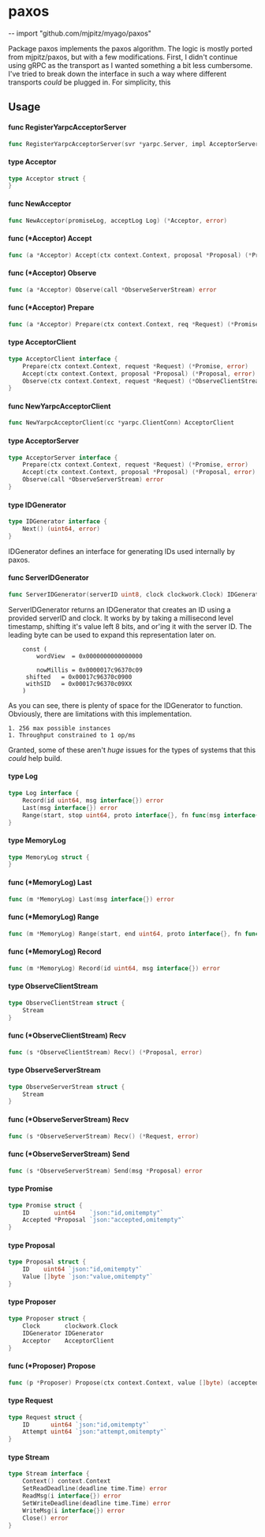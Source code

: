# paxos
--
    import "github.com/mjpitz/myago/paxos"

Package paxos implements the paxos algorithm. The logic is mostly ported from
mjpitz/paxos, but with a few modifications. First, I didn't continue using gRPC
as the transport as I wanted something a bit less cumbersome. I've tried to
break down the interface in such a way where different transports _could_ be
plugged in. For simplicity, this

## Usage

#### func  RegisterYarpcAcceptorServer

```go
func RegisterYarpcAcceptorServer(svr *yarpc.Server, impl AcceptorServer)
```

#### type Acceptor

```go
type Acceptor struct {
}
```


#### func  NewAcceptor

```go
func NewAcceptor(promiseLog, acceptLog Log) (*Acceptor, error)
```

#### func (*Acceptor) Accept

```go
func (a *Acceptor) Accept(ctx context.Context, proposal *Proposal) (*Proposal, error)
```

#### func (*Acceptor) Observe

```go
func (a *Acceptor) Observe(call *ObserveServerStream) error
```

#### func (*Acceptor) Prepare

```go
func (a *Acceptor) Prepare(ctx context.Context, req *Request) (*Promise, error)
```

#### type AcceptorClient

```go
type AcceptorClient interface {
	Prepare(ctx context.Context, request *Request) (*Promise, error)
	Accept(ctx context.Context, proposal *Proposal) (*Proposal, error)
	Observe(ctx context.Context, request *Request) (*ObserveClientStream, error)
}
```


#### func  NewYarpcAcceptorClient

```go
func NewYarpcAcceptorClient(cc *yarpc.ClientConn) AcceptorClient
```

#### type AcceptorServer

```go
type AcceptorServer interface {
	Prepare(ctx context.Context, request *Request) (*Promise, error)
	Accept(ctx context.Context, proposal *Proposal) (*Proposal, error)
	Observe(call *ObserveServerStream) error
}
```


#### type IDGenerator

```go
type IDGenerator interface {
	Next() (uint64, error)
}
```

IDGenerator defines an interface for generating IDs used internally by paxos.

#### func  ServerIDGenerator

```go
func ServerIDGenerator(serverID uint8, clock clockwork.Clock) IDGenerator
```
ServerIDGenerator returns an IDGenerator that creates an ID using a provided
serverID and clock. It works by by taking a millisecond level timestamp,
shifting it's value left 8 bits, and or'ing it with the server ID. The leading
byte can be used to expand this representation later on.

    	const (
    		wordView  = 0x0000000000000000

    		nowMillis = 0x0000017c96370c09
         shifted   = 0x00017c96370c0900
         withSID   = 0x00017c96370c09XX
    	)

As you can see, there is plenty of space for the IDGenerator to function.
Obviously, there are limitations with this implementation.

    1. 256 max possible instances
    1. Throughput constrained to 1 op/ms

Granted, some of these aren't _huge_ issues for the types of systems that this
_could_ help build.

#### type Log

```go
type Log interface {
	Record(id uint64, msg interface{}) error
	Last(msg interface{}) error
	Range(start, stop uint64, proto interface{}, fn func(msg interface{}) error) error
}
```


#### type MemoryLog

```go
type MemoryLog struct {
}
```


#### func (*MemoryLog) Last

```go
func (m *MemoryLog) Last(msg interface{}) error
```

#### func (*MemoryLog) Range

```go
func (m *MemoryLog) Range(start, end uint64, proto interface{}, fn func(msg interface{}) error) error
```

#### func (*MemoryLog) Record

```go
func (m *MemoryLog) Record(id uint64, msg interface{}) error
```

#### type ObserveClientStream

```go
type ObserveClientStream struct {
	Stream
}
```


#### func (*ObserveClientStream) Recv

```go
func (s *ObserveClientStream) Recv() (*Proposal, error)
```

#### type ObserveServerStream

```go
type ObserveServerStream struct {
	Stream
}
```


#### func (*ObserveServerStream) Recv

```go
func (s *ObserveServerStream) Recv() (*Request, error)
```

#### func (*ObserveServerStream) Send

```go
func (s *ObserveServerStream) Send(msg *Proposal) error
```

#### type Promise

```go
type Promise struct {
	ID       uint64    `json:"id,omitempty"`
	Accepted *Proposal `json:"accepted,omitempty"`
}
```


#### type Proposal

```go
type Proposal struct {
	ID    uint64 `json:"id,omitempty"`
	Value []byte `json:"value,omitempty"`
}
```


#### type Proposer

```go
type Proposer struct {
	Clock       clockwork.Clock
	IDGenerator IDGenerator
	Acceptor    AcceptorClient
}
```


#### func (*Proposer) Propose

```go
func (p *Proposer) Propose(ctx context.Context, value []byte) (accepted []byte, err error)
```

#### type Request

```go
type Request struct {
	ID      uint64 `json:"id,omitempty"`
	Attempt uint64 `json:"attempt,omitempty"`
}
```


#### type Stream

```go
type Stream interface {
	Context() context.Context
	SetReadDeadline(deadline time.Time) error
	ReadMsg(i interface{}) error
	SetWriteDeadline(deadline time.Time) error
	WriteMsg(i interface{}) error
	Close() error
}
```
